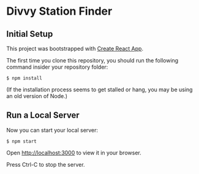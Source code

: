 # Divvy Station Finder

## Initial Setup

This project was bootstrapped with [Create React App](https://github.com/facebook/create-react-app).

The first time you clone this repository, you should run the following 
command insider your repository folder:

```
$ npm install
```

(If the installation process seems to get stalled or hang, you may be using
an old version of Node.)

## Run a Local Server

Now you can start your local server:

```
$ npm start
```

Open [http://localhost:3000](http://localhost:3000) to view it in your browser.

Press Ctrl-C to stop the server.
